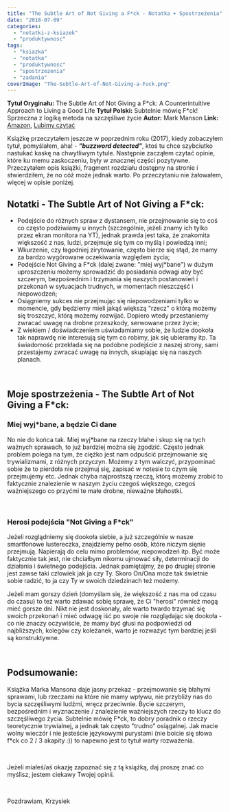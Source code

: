 ```yaml
---
title: "The Subtle Art of Not Giving a F*ck - Notatka + Spostrzeżenia"
date: "2018-07-09"
categories: 
  - "notatki-z-ksiazek"
  - "produktywnosc"
tags: 
  - "ksiazka"
  - "notatka"
  - "produktywnosc"
  - "spostrzezenia"
  - "zadania"
coverImage: "The-Subtle-Art-of-Not-Giving-a-Fuck.png"
---
```


**Tytuł Oryginału:** The Subtle Art of Not Giving a F\*ck: A Counterintuitive Approach to Living a Good Life **Tytuł Polski:** Subtelnie mówię F\*ck! Sprzeczna z logiką metoda na szczęśliwe życie **Autor:** Mark Manson **Link:** [Amazon](https://amzn.to/2wwLjvD), [Lubimy czytać](http://lubimyczytac.pl/ksiazka/4842997/subtelnie-mowie-f-k-sprzeczna-z-logika-metoda-na-szczesliwe-zycie)

Książkę przeczytałem jeszcze w poprzednim roku (2017), kiedy zobaczyłem tytuł, pomyślałem, aha! - _**"buzzword detected"**_, ktoś tu chce szybciutko nastukać kaskę na chwytliwym tytule. Następnie zacząłem czytać opinie, które ku memu zaskoczeniu, były w znacznej części pozytywne. Przeczytałem opis książki, fragment rozdziału dostępny na stronie i stwierdziłem, że no cóż może jednak warto. Po przeczytaniu nie żałowałem, więcej w opisie poniżej.

## Notatki - The Subtle Art of Not Giving a F\*ck:

- Podejście do różnych spraw z dystansem, nie przejmowanie się to coś co często podziwiamy u innych (szczególnie, jeżeli znamy ich tylko przez ekran monitora na YT), jednak prawda jest taka, że znakomita większość z nas, ludzi, przejmuje się tym co myślą i powiedzą inni;
- Wkurzenie, czy łagodniej zirytowanie, często bierze się stąd, że mamy za bardzo wygórowane oczekiwania względem życia;
- Podejście Not Giving a F\*ck (dalej zwane: "miej wyj\*bane") w dużym uproszczeniu możemy sprowadzić do posiadania odwagi aby być szczerym, bezpośrednim i trzymania się naszych postanowień i przekonań w sytuacjach trudnych, w momentach nieszczęść i niepowodzeń;
- Osiągniemy sukces nie przejmując się niepowodzeniami tylko w momencie, gdy będziemy mieli jakąś większą "rzecz" o którą możemy się troszczyć, którą możemy rozwijać. Dopiero wtedy przestaniemy zwracać uwagę na drobne przeszkody, serwowane przez życie;
- Z wiekiem / doświadczeniem uświadamiamy sobie, że ludzie dookoła tak naprawdę nie interesują się tym co robimy, jak się ubieramy itp. Ta świadomość przekłada się na podobne podejście z naszej strony, sami przestajemy zwracać uwagę na innych, skupiając się na naszych planach.

 

## Moje spostrzeżenia - The Subtle Art of Not Giving a F\*ck:

### Miej wyj\*bane, a będzie Ci dane

No nie do końca tak. Miej wyj\*bane na rzeczy błahe i skup się na tych ważnych sprawach, to już bardziej można się zgodzić. Często jednak problem polega na tym, że ciężko jest nam odpuścić przejmowanie się trywializmami, z różnych przyczyn. Możemy z tym walczyć, przypominać sobie że to pierdoła nie przejmuj się, zapisać w notesie to czym się przejmujemy etc. Jednak chyba najprostszą rzeczą, którą możemy zrobić to faktycznie znalezienie w naszym życiu czegoś większego, czegoś ważniejszego co przyćmi te małe drobne, nieważne błahostki.

 

### Herosi podejścia "Not Giving a F\*ck"

Jeżeli rozglądniemy się dookoła siebie, a już szczególnie w nasze smartfonowe lustereczka, znajdziemy pełno osób, które niczym sięnie przejmują. Napierają do celu mimo problemów, niepowodzeń itp. Być może faktycznie tak jest, nie chciałbym nikomu ujmować siły, determinacji do działania i świetnego podejścia. Jednak pamiętajmy, że po drugiej stronie jest zawse taki człowiek jak ja czy Ty. Skoro On/Ona może tak świetnie sobie radzić, to ja czy Ty w swoich dziedzinach też możemy.

Jeżeli mam gorszy dzień (domyślam się, że większość z nas ma od czasu do czasu) to też warto zdawać sobię sprawę, że Ci "herosi" również mogą mieć gorsze dni. Nikt nie jest doskonały, ale warto twardo trzymać się swoich przekonań i mieć odwagę iść po swoje nie rozglądając się dookoła - co nie znaczy oczywiście, że mamy być głusi na podpowiedzi od najbliższych, kolegów czy koleżanek, warto je rozważyć tym bardziej jeśli są konstruktywne.

 

## Podsumowanie:

Książka Marka Mansona daje jasny przekaz - przejmowanie się błahymi sprawami, lub rzeczami na które nie mamy wpływu, nie przybliży nas do bycia szczęśliwymi ludźmi, wręcz przeciwnie. Bycie szczerym, bezpośrednim i wyznaczenie / znalezienie ważniejszych rzeczy to klucz do szczęśliwego życia. Subtelnie mówię F\*ck, to dobry poradnik o rzeczy teoretycznie trywialnej, a jednak tak często "trudno" osiągalnej. Jak macie wolny wieczór i nie jesteście językowymi purystami (nie boicie się słowa f\*ck co 2 / 3 akapity :)) to napewno jest to tytuł warty rozważenia.

 

Jeżeli miałeś/aś okazję zapoznać się z tą książką, daj proszę znać co myślisz, jestem ciekawy Twojej opinii.

 

Pozdrawiam, Krzysiek

